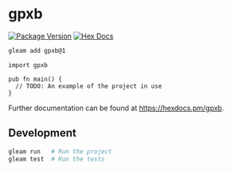 # gpxb

[![Package Version](https://img.shields.io/hexpm/v/gpxb)](https://hex.pm/packages/gpxb)
[![Hex Docs](https://img.shields.io/badge/hex-docs-ffaff3)](https://hexdocs.pm/gpxb/)

```sh
gleam add gpxb@1
```
```gleam
import gpxb

pub fn main() {
  // TODO: An example of the project in use
}
```

Further documentation can be found at <https://hexdocs.pm/gpxb>.

## Development

```sh
gleam run   # Run the project
gleam test  # Run the tests
```
